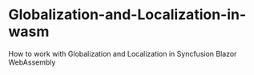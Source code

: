 # Globalization-and-Localization-in-wasm
How to work with Globalization and Localization in Syncfusion Blazor WebAssembly
